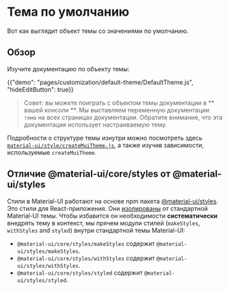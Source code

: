 # Тема по умолчанию

<p class="description">Вот как выглядит объект темы со значениями по умолчанию.</p>

## Обзор

Изучите документацию по объекту темы:

{{"demo": "pages/customization/default-theme/DefaultTheme.js", "hideEditButton": true}}

> Совет: вы можете поиграть с объектом темы документации в ** вашей консоли **. Мы выставляем переменную документации `тема` на всех страницах документации. Обратите внимание, что эта документация использует настраиваемую тему.

Подробности о структуре темы изнутри можно посмотреть здесь [`material-ui/style/createMuiTheme.js`](https://github.com/mui-org/material-ui/blob/next/packages/material-ui/src/styles/createMuiTheme.js), а также изучив зависимости, используемые `createMuiTheme`.

## Отличие @material-ui/core/styles от @material-ui/styles

Стили в Material-UI работают на основе npm пакета [@material-ui/styles](/styles/basics/). Это стили для React-приложения. Они [изолированы](https://bundlephobia.com/result?p=@material-ui/styles) от стандартной Material-UI темы. Чтобы избавится он необходимости **систематически** внедрять тему в контекст, мы прячем модули стилей (`makeStyles`, `withStyles` and `styled`) внутри стандартной темы Material-UI:

- `@material-ui/core/styles/makeStyles` содержит `@material-ui/styles/makeStyles`.
- `@material-ui/core/styles/withStyles` содержит `@material-ui/styles/withStyles`.
- `@material-ui/core/styles/styled` содержит `@material-ui/styles/styled`.